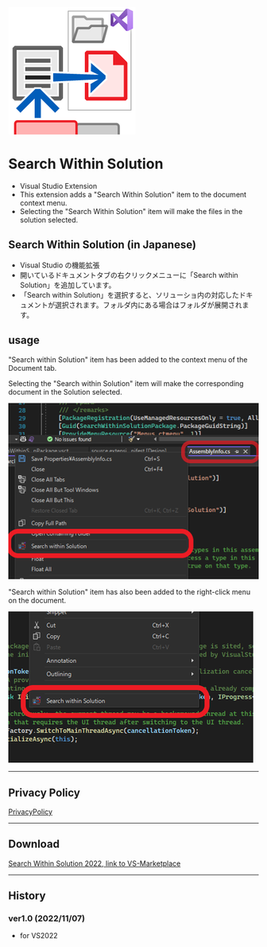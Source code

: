 ![app](./app.png)

# Search Within Solution

- Visual Studio Extension
- This extension adds a "Search Within Solution" item to the document context menu.
- Selecting the "Search Within Solution" item will make the files in the solution selected.


## Search Within Solution (in Japanese)

- Visual Studio の機能拡張
- 開いているドキュメントタブの右クリックメニューに「Search within Solution」を追加しています。
- 「Search within Solution」を選択すると、ソリューショ内の対応したドキュメントが選択されます。フォルダ内にある場合はフォルダが展開されます。

## usage

"Search within Solution" item has been added to the context menu of the Document tab.

Selecting the "Search within Solution" item will make the corresponding document in the Solution selected.


![PrivacyPolicy](./a.png)

"Search within Solution" item has also been added to the right-click menu on the document.

![PrivacyPolicy](./b.png)

---

## Privacy Policy

[PrivacyPolicy](./privacypolicy.md)

---

## Download 


[Search Within Solution 2022, link to VS-Marketplace](https://marketplace.visualstudio.com/items?itemName=ChisatoK.SearchWithinSolution2022)


---

## History

### ver1.0 (2022/11/07)
- for VS2022 



